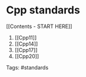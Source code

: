 # Cpp standards
[[Contents - START HERE]]
1. [[Cpp11]]
2. [[Cpp14]]
3. [[Cpp17]]
4. [[Cpp20]]

Tags: 
#standards